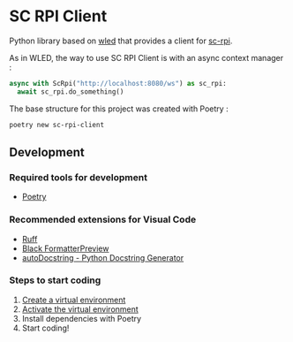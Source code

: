 # SC RPI Client

Python library based on [wled](https://pypi.org/project/wled/) that provides a client for [sc-rpi](https://github.com/brunopk/sc-rpi).

As in WLED, the way to use SC RPI Client is with an async context manager :

```python
async with ScRpi("http://localhost:8080/ws") as sc_rpi:
  await sc_rpi.do_something()
```

The base structure for this project was created with Poetry :

```bash
poetry new sc-rpi-client
```

## Development

### Required tools for development

- [Poetry](doc/poetry.md)

### Recommended extensions for Visual Code

- [Ruff](https://marketplace.visualstudio.com/items?itemName=charliermarsh.ruff)
- [Black FormatterPreview](https://marketplace.visualstudio.com/items?itemName=ms-python.black-formatter)
- [autoDocstring - Python Docstring Generator](https://marketplace.visualstudio.com/items?itemName=njpwerner.autodocstring)

### Steps to start coding

1. [Create a virtual environment](doc/virtual_environments.md#creating-virtual-environments)
2. [Activate the virtual environment](doc/virtual_environments.md#activating-the-environment)
3. Install dependencies with Poetry
4. Start coding!
